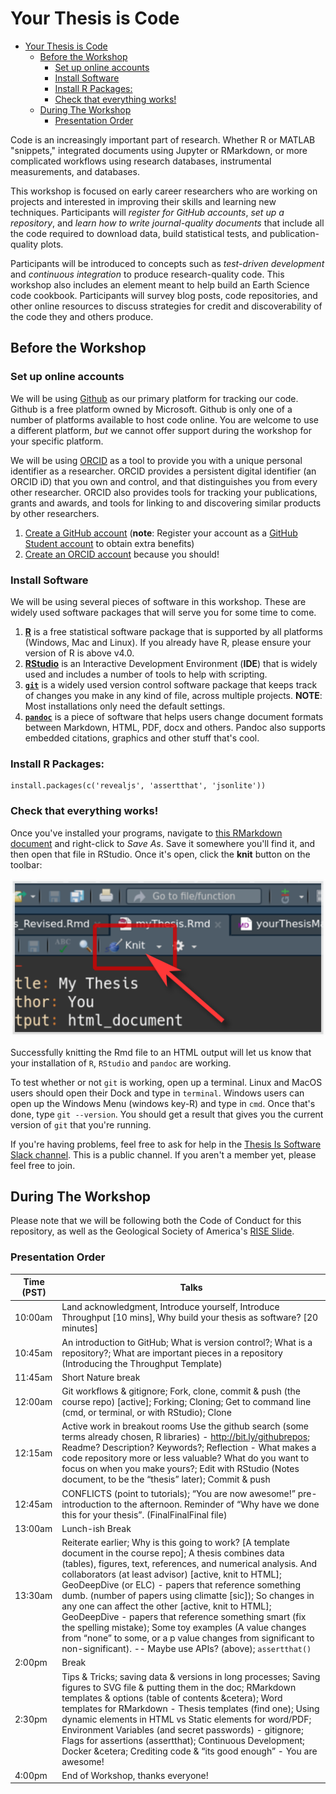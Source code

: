# Your Thesis is Code

- [Your Thesis is Code](#your-thesis-is-code)
  - [Before the Workshop](#before-the-workshop)
    - [Set up online accounts](#set-up-online-accounts)
    - [Install Software](#install-software)
    - [Install R Packages:](#install-r-packages)
    - [Check that everything works!](#check-that-everything-works)
  - [During The Workshop](#during-the-workshop)
    - [Presentation Order](#presentation-order)

Code is an increasingly important part of research. Whether R or MATLAB "snippets," integrated documents using Jupyter or RMarkdown, or more complicated workflows using research databases, instrumental measurements, and databases.

This workshop is focused on early career researchers who are working on projects and interested in improving their skills and learning new techniques. Participants will _register for GitHub accounts_, _set up a repository_, and _learn how to write journal-quality documents_ that include all the code required to download data, build statistical tests, and publication-quality plots.

Participants will be introduced to concepts such as _test-driven development_ and _continuous integration_ to produce research-quality code. This workshop also includes an element meant to help build an Earth Science code cookbook. Participants will survey blog posts, code repositories, and other online resources to discuss strategies for credit and discoverability of the code they and others produce.

## Before the Workshop

### Set up online accounts

We will be using [Github](http://github.com) as our primary platform for tracking our code. Github is a free platform owned by Microsoft. Github is only one of a number of platforms available to host code online. You are welcome to use a different platform, _but_ we cannot offer support during the workshop for your specific platform.

We will be using [ORCID](http://orcid.org) as a tool to provide you with a unique personal identifier as a researcher. ORCID provides a persistent digital identifier (an ORCID iD) that you own and control, and that distinguishes you from every other researcher. ORCID also provides tools for tracking your publications, grants and awards, and tools for linking to and discovering similar products by other researchers.

1. [Create a GitHub account](http://github.com) (**note**: Register your account as a [GitHub Student account](https://education.github.com/students) to obtain extra benefits)
2. [Create an ORCID account](https://orcid.org/register) because you should!

### Install Software

We will be using several pieces of software in this workshop. These are widely used software packages that will serve you for some time to come.

1. [**R**](https://www.r-project.org/) is a free statistical software package that is supported by all platforms (Windows, Mac and Linux). If you already have R, please ensure your version of R is above v4.0.
2. [**RStudio**](https://rstudio.com/products/rstudio/download/) is an Interactive Development Environment (**IDE**) that is widely used and includes a number of tools to help with scripting.
3. [**`git`**](https://git-scm.com/book/en/v2/Getting-Started-Installing-Git) is a widely used version control software package that keeps track of changes you make in any kind of file, across multiple projects. **NOTE**: Most installations only need the default settings.
4. [**`pandoc`**](https://pandoc.org/installing.html) is a piece of software that helps users change document formats between Markdown, HTML, PDF, docx and others. Pandoc also supports embedded citations, graphics and other stuff that's cool.

### Install R Packages:

```
install.packages(c('revealjs', 'assertthat', 'jsonlite'))
```

### Check that everything works!

Once you've installed your programs, navigate to [this RMarkdown document](https://raw.githubusercontent.com/throughput-ec/ThesisIsCode/main/thesis/myThesis.Rmd) and right-click to _Save As_. Save it somewhere you'll find it, and then open that file in RStudio. Once it's open, click the **knit** button on the toolbar:

![](images/knitbutton.png)

Successfully knitting the Rmd file to an HTML output will let us know that your installation of `R`, `RStudio` and `pandoc` are working.

To test whether or not `git` is working, open up a terminal. Linux and MacOS users should open their Dock and type in `terminal`. Windows users can open up the Windows Menu (windows key-R) and type in `cmd`. Once that's done, type `git --version`. You should get a result that gives you the current version of `git` that you're running.

If you're having problems, feel free to ask for help in the [Thesis Is Software Slack channel](https://join.slack.com/t/thesisissoftware/shared_invite/zt-ibvwfx2a-0cYNiU011T1ixgxZnvun5Q). This is a public channel. If you aren't a member yet, please feel free to join.

## During The Workshop

Please note that we will be following both the Code of Conduct for this repository, as well as the Geological Society of America's [RISE Slide](documents/RISEslide.pdf).

### Presentation Order

| Time (PST) | Talks |
| ---------- | ----- |
| 10:00am       | Land acknowledgment, Introduce yourself, Introduce Throughput [10 mins], Why build your thesis as software? [20 minutes] |
| 10:45am |  An introduction to GitHub; What is version control?; What is a repository?; What are important pieces in a repository (Introducing the Throughput Template) |
| 11:45am | Short Nature break |
| 12:00am | Git workflows & gitignore; Fork, clone, commit & push (the course repo) [active]; Forking; Cloning; Get to command line (cmd, or terminal, or with RStudio); Clone |
| 12:15am | Active work in breakout rooms Use the github search (some terms already chosen, R libraries) -  http://bit.ly/githubrepos; Readme? Description? Keywords?; Reflection - What makes a code repository more or less valuable?  What do you want to focus on when you make yours?; Edit with RStudio (Notes document, to be the “thesis” later); Commit & push |
| 12:45am | CONFLICTS (point to tutorials); “You are now awesome!” pre-introduction to the afternoon. Reminder of “Why have we done this for your thesis”. (FinalFinalFinal file) |
| 13:00am | Lunch-ish Break |
| 13:30am | Reiterate earlier; Why is this going to work? [A template document in the course repo]; A thesis combines data (tables), figures, text, references, and numerical analysis. And collaborators (at least advisor) [active, knit to HTML]; GeoDeepDive (or ELC) - papers that reference something dumb. (number of papers using climatte [sic]); So changes in any one can affect the other [active, knit to HTML]; GeoDeepDive - papers that reference something smart (fix the spelling mistake); Some toy examples (A value changes from “none” to some, or a p value changes from significant to non-significant). -- Maybe use APIs? (above); `assertthat()` |
| 2:00pm | Break |
| 2:30pm | Tips & Tricks; saving data & versions in long processes; Saving figures to SVG file & putting them in the doc; RMarkdown templates & options (table of contents &cetera); Word templates for RMarkdown - Thesis templates (find one); Using dynamic elements in HTML vs Static elements for word/PDF; Environment Variables (and secret passwords) - gitignore; Flags for assertions (assertthat); Continuous Development; Docker &cetera; Crediting code & “its good enough” - You are awesome! |
| 4:00pm | End of Workshop, thanks everyone! |
